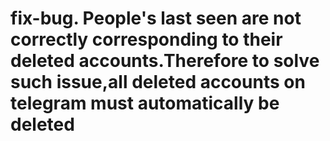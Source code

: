 # fix-bug. People's last seen are not correctly corresponding to their deleted accounts.Therefore to solve such issue,all deleted accounts on telegram must automatically be deleted 
